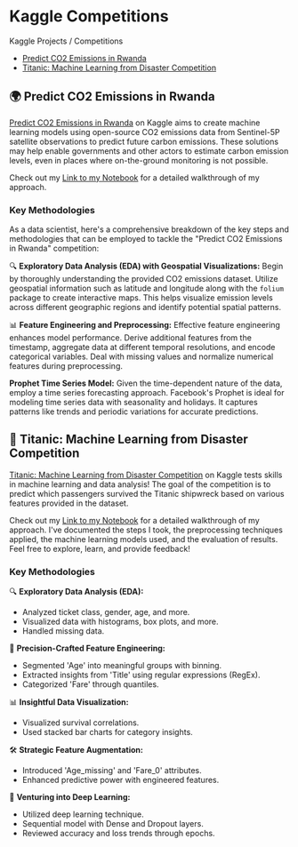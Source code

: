 # Kaggle Competitions
Kaggle Projects / Competitions
- [Predict CO2 Emissions in Rwanda](https://www.kaggle.com/competitions/playground-series-s3e20)
- [Titanic: Machine Learning from Disaster Competition](https://www.kaggle.com/c/titanic)

## 🌍 Predict CO2 Emissions in Rwanda
[Predict CO2 Emissions in Rwanda](https://www.kaggle.com/competitions/playground-series-s3e20)
on Kaggle aims to create machine learning models using open-source CO2 emissions data from Sentinel-5P satellite observations to predict future carbon emissions.
These solutions may help enable governments and other actors to estimate carbon emission levels, even in places where on-the-ground monitoring is not possible.


Check out my [Link to my Notebook](https://github.com/tonyhollaar/kaggle-competitions/blob/main/kaggle_co2_emmissions.ipynb) for a detailed walkthrough of my approach.

### Key Methodologies
As a data scientist, here's a comprehensive breakdown of the key steps and methodologies that can be employed to tackle the "Predict CO2 Emissions in Rwanda" competition:

🔍 **Exploratory Data Analysis (EDA) with Geospatial Visualizations:** Begin by thoroughly understanding the provided CO2 emissions dataset. Utilize geospatial information such as latitude and longitude along with the `folium` package to create interactive maps. This helps visualize emission levels across different geographic regions and identify potential spatial patterns.

📊 **Feature Engineering and Preprocessing:** Effective feature engineering enhances model performance. Derive additional features from the timestamp, aggregate data at different temporal resolutions, and encode categorical variables. Deal with missing values and normalize numerical features during preprocessing.

**Prophet Time Series Model:** Given the time-dependent nature of the data, employ a time series forecasting approach. Facebook's Prophet is ideal for modeling time series data with seasonality and holidays. It captures patterns like trends and periodic variations for accurate predictions.

## 🚢 Titanic: Machine Learning from Disaster Competition
[Titanic: Machine Learning from Disaster Competition](https://www.kaggle.com/c/titanic) on Kaggle tests skills in machine learning and data analysis! The goal of the competition is to predict which passengers survived the Titanic shipwreck based on various features provided in the dataset.

Check out my [Link to my Notebook](https://github.com/tonyhollaar/kaggle-competitions/blob/main/titanic-machine-learning-from-disaster.ipynb) for a detailed walkthrough of my approach. I've documented the steps I took, the preprocessing techniques applied, the machine learning models used, and the evaluation of results. Feel free to explore, learn, and provide feedback!
### Key Methodologies

🔍 **Exploratory Data Analysis (EDA):**
- Analyzed ticket class, gender, age, and more.
- Visualized data with histograms, box plots, and more.
- Handled missing data.

🔧 **Precision-Crafted Feature Engineering:**
- Segmented 'Age' into meaningful groups with binning.
- Extracted insights from 'Title' using regular expressions (RegEx).
- Categorized 'Fare' through quantiles.

📊 **Insightful Data Visualization:**
- Visualized survival correlations.
- Used stacked bar charts for category insights.

🛠️ **Strategic Feature Augmentation:**
- Introduced 'Age_missing' and 'Fare_0' attributes.
- Enhanced predictive power with engineered features.

🌌 **Venturing into Deep Learning:**
- Utilized deep learning technique.
- Sequential model with Dense and Dropout layers.
- Reviewed accuracy and loss trends through epochs.
